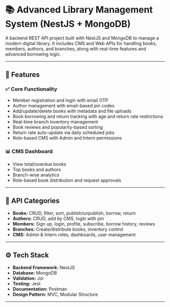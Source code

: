 # 📚 Advanced Library Management System (NestJS + MongoDB)

A backend REST API project built with NestJS and MongoDB to manage a modern digital library. It includes CMS and Web APIs for handling books, members, authors, and branches, along with real-time features and advanced borrowing logic.

---

## 🧾 Features

### ✅ Core Functionality

- Member registration and login with email OTP
- Author management with email-based pin codes
- Add/update/delete books with metadata and file uploads
- Book borrowing and return tracking with age and return rate restrictions
- Real-time branch inventory management
- Book reviews and popularity-based sorting
- Return rate auto-update via daily scheduled jobs
- Role-based CMS with Admin and Intern permissions

### 📊 CMS Dashboard

- View total/overdue books
- Top books and authors
- Branch-wise analytics
- Role-based book distribution and request approvals

---

## 📂 API Categories

- **Books:** CRUD, filter, sort, publish/unpublish, borrow, return
- **Authors:** CRUD, add by CMS, login with pin
- **Members:** Sign up, login, profile, subscribe, borrow history, reviews
- **Branches:** Create/distribute books, inventory control
- **CMS:** Admin & Intern roles, dashboards, user management

---

## ⚙️ Tech Stack

- **Backend Framework:** NestJS
- **Database:** MongoDB
- **Validation:** Joi
- **Testing:** Jest 
- **Documentation:** Postman
- **Design Pattern:** MVC, Modular Structure

---



